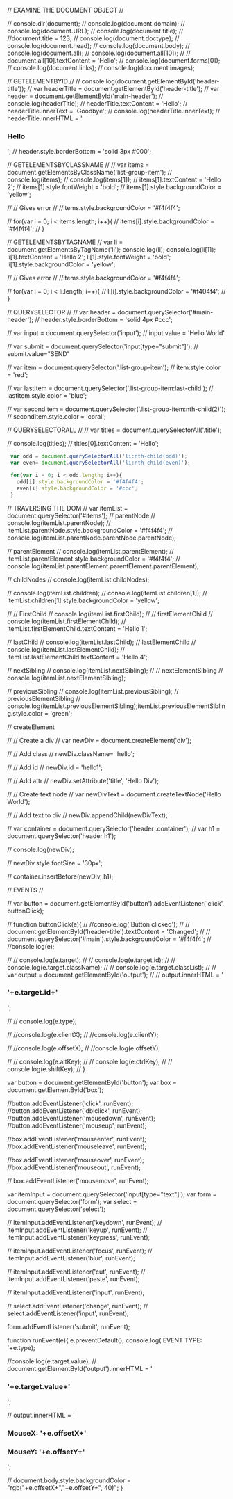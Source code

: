// EXAMINE THE DOCUMENT OBJECT //

// console.dir(document);
// console.log(document.domain);
// console.log(document.URL);
// console.log(document.title);
// //document.title =  123;
// console.log(document.doctype);
// console.log(document.head);
// console.log(document.body);
// console.log(document.all);
// console.log(document.all[10]);
// // document.all[10].textContent = 'Hello';
// console.log(document.forms[0]);
// console.log(document.links);
// console.log(document.images);

// GETELEMENTBYID //
// console.log(document.getElementById('header-title'));
// var headerTitle = document.getElementById('header-title');
// var header = document.getElementById('main-header');
// console.log(headerTitle);
// headerTitle.textContent = 'Hello';
// headerTitle.innerText = 'Goodbye';
// console.log(headerTitle.innerText);
// headerTitle.innerHTML = '<h3>Hello</h3>';
// header.style.borderBottom = 'solid 3px #000';

// GETELEMENTSBYCLASSNAME //
// var items = document.getElementsByClassName('list-group-item');
// console.log(items);
// console.log(items[1]);
// items[1].textContent = 'Hello 2';
// items[1].style.fontWeight = 'bold';
// items[1].style.backgroundColor = 'yellow';

// // Gives error
// //items.style.backgroundColor = '#f4f4f4';

// for(var i = 0; i < items.length; i++){
//   items[i].style.backgroundColor = '#f4f4f4';
// }

// GETELEMENTSBYTAGNAME //
  var li = document.getElementsByTagName('li');
  console.log(li);
  console.log(li[1]);
  li[1].textContent = 'Hello 2';
  li[1].style.fontWeight = 'bold';
  li[1].style.backgroundColor = 'yellow';

 // // Gives error
 // //items.style.backgroundColor = '#f4f4f4';

 // for(var i = 0; i < li.length; i++){
 //   li[i].style.backgroundColor = '#f404f4';
 // }

// QUERYSELECTOR //
// var header = document.querySelector('#main-header');
// header.style.borderBottom = 'solid 4px #ccc';

// var input = document.querySelector('input');
// input.value = 'Hello World'

// var submit = document.querySelector('input[type="submit"]');
// submit.value="SEND"

// var item = document.querySelector('.list-group-item');
// item.style.color = 'red';

// var lastItem = document.querySelector('.list-group-item:last-child');
// lastItem.style.color = 'blue';

// var secondItem = document.querySelector('.list-group-item:nth-child(2)');
// secondItem.style.color = 'coral';

// QUERYSELECTORALL //
// var titles = document.querySelectorAll('.title');

// console.log(titles);
// titles[0].textContent = 'Hello';

```javascript
 var odd = document.querySelectorAll('li:nth-child(odd)');
 var even= document.querySelectorAll('li:nth-child(even)');

 for(var i = 0; i < odd.length; i++){
   odd[i].style.backgroundColor = '#f4f4f4';
   even[i].style.backgroundColor = '#ccc';
 }
```


// TRAVERSING THE DOM //
var itemList = document.querySelector('#items');
// parentNode
// console.log(itemList.parentNode);
// itemList.parentNode.style.backgroundColor = '#f4f4f4';
// console.log(itemList.parentNode.parentNode.parentNode);

// parentElement
// console.log(itemList.parentElement);
// itemList.parentElement.style.backgroundColor = '#f4f4f4';
// console.log(itemList.parentElement.parentElement.parentElement);

// childNodes
// console.log(itemList.childNodes);

// console.log(itemList.children);
// console.log(itemList.children[1]);
// itemList.children[1].style.backgroundColor = 'yellow';

// // FirstChild
// console.log(itemList.firstChild);
// // firstElementChild
// console.log(itemList.firstElementChild);
// itemList.firstElementChild.textContent = 'Hello 1';


// lastChild
// console.log(itemList.lastChild);
// lastElementChild
// console.log(itemList.lastElementChild);
// itemList.lastElementChild.textContent = 'Hello 4';

// nextSibling
// console.log(itemList.nextSibling);
// // nextElementSibling
// console.log(itemList.nextElementSibling);

// previousSibling
// console.log(itemList.previousSibling);
// previousElementSibling
// console.log(itemList.previousElementSibling);itemList.previousElementSibling.style.color = 'green';

// createElement

// // Create a div
// var newDiv =  document.createElement('div');

// // Add class
// newDiv.className= 'hello';

// // Add id
// newDiv.id = 'hello1';

// // Add attr
// newDiv.setAttribute('title', 'Hello Div');

// // Create text node
// var newDivText = document.createTextNode('Hello World');

// // Add text to div
// newDiv.appendChild(newDivText);

// var container = document.querySelector('header .container');
// var h1 = document.querySelector('header h1');

// console.log(newDiv);

// newDiv.style.fontSize = '30px';

// container.insertBefore(newDiv, h1);

// EVENTS //

// var button = document.getElementById('button').addEventListener('click', buttonClick);

// function buttonClick(e){
//   //console.log('Button clicked');
//   // document.getElementById('header-title').textContent = 'Changed';
//   // document.querySelector('#main').style.backgroundColor = '#f4f4f4';
//   //console.log(e);

//   // console.log(e.target);
//   // console.log(e.target.id);
//   // console.log(e.target.className);
//   // console.log(e.target.classList);
//   // var output = document.getElementById('output');
//   // output.innerHTML = '<h3>'+e.target.id+'</h3>';

//   // console.log(e.type);

//   //console.log(e.clientX);
//   //console.log(e.clientY);

//   //console.log(e.offsetX);
//   //console.log(e.offsetY);

//   // console.log(e.altKey);
//   // console.log(e.ctrlKey);
//   // console.log(e.shiftKey);
// }

var button = document.getElementById('button');
var box = document.getElementById('box');

//button.addEventListener('click', runEvent);
//button.addEventListener('dblclick', runEvent);
//button.addEventListener('mousedown', runEvent);
//button.addEventListener('mouseup', runEvent);

//box.addEventListener('mouseenter', runEvent);
//box.addEventListener('mouseleave', runEvent);

//box.addEventListener('mouseover', runEvent);
//box.addEventListener('mouseout', runEvent);

// box.addEventListener('mousemove', runEvent);

var itemInput = document.querySelector('input[type="text"]');
var form = document.querySelector('form');
var select = document.querySelector('select');

// itemInput.addEventListener('keydown', runEvent);
// itemInput.addEventListener('keyup', runEvent);
// itemInput.addEventListener('keypress', runEvent);

// itemInput.addEventListener('focus', runEvent);
// itemInput.addEventListener('blur', runEvent);

// itemInput.addEventListener('cut', runEvent);
// itemInput.addEventListener('paste', runEvent);

// itemInput.addEventListener('input', runEvent);

// select.addEventListener('change', runEvent);
// select.addEventListener('input', runEvent);

form.addEventListener('submit', runEvent);

function runEvent(e){
  e.preventDefault();
  console.log('EVENT TYPE: '+e.type);

  //console.log(e.target.value);
  // document.getElementById('output').innerHTML = '<h3>'+e.target.value+'</h3>';

  // output.innerHTML = '<h3>MouseX: '+e.offsetX+' </h3><h3>MouseY: '+e.offsetY+'</h3>';

  // document.body.style.backgroundColor = "rgb("+e.offsetX+","+e.offsetY+", 40)";
}